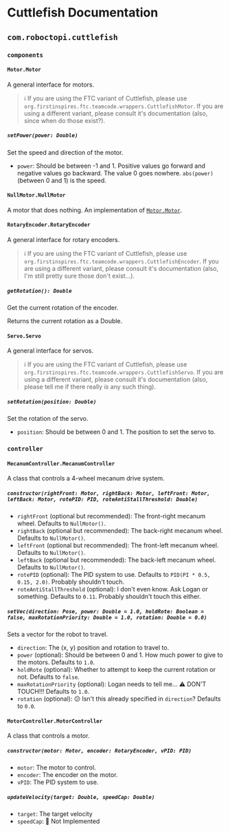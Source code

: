 # Cuttlefish Documentation

## `com.roboctopi.cuttlefish`

### `components`

#### `Motor.Motor`
A general interface for motors.
> :information_source: If you are using the FTC variant of Cuttlefish, please use
> `org.firstinspires.ftc.teamcode.wrappers.CuttlefishMotor`. If you are using a different variant,
> please consult it's documentation (also, since when do those exist?).

##### `setPower(power: Double)`
Set the speed and direction of the motor.
   * `power`: Should be between -1 and 1. Positive values go forward and negative values go
     backward. The value 0 goes nowhere. `abs(power)` (between 0 and 1) is the speed.

#### `NullMotor.NullMotor`
A motor that does nothing. An implementation of [`Motor.Motor`](#`Motor.Motor`).

#### `RotaryEncoder.RotaryEncoder`
A general interface for rotary encoders.
> :information_source: If you are using the FTC variant of Cuttlefish, please use
> `org.firstinspires.ftc.teamcode.wrappers.CuttlefishEncoder`. If you are using a different variant,
> please consult it's documentation (also, I'm still pretty sure those don't exist...).

##### `getRotation(): Double`
Get the current rotation of the encoder.

Returns the current rotation as a Double.

#### `Servo.Servo`
A general interface for servos.
> :information_source: If you are using the FTC variant of Cuttlefish, please use
> `org.firstinspires.ftc.teamcode.wrappers.CuttlefishServo`. If you are using a different variant,
> please consult it's documentation (also, please tell me if there really *is* any such thing).

##### `setRotation(position: Double)`
Set the rotation of the servo.
   * `position`: Should be between 0 and 1. The position to set the servo to.

### `controller`

#### `MecanumController.MecanumController`
A class that controls a 4-wheel mecanum drive system.

##### `constructor(rightFront: Motor, rightBack: Motor, leftFront: Motor, leftBack: Motor, rotePID: PID, roteAntiStallThreshold: Double)`
   * `rightFront` (optional but recommended): The front-right mecanum wheel. Defaults to
     `NullMotor()`.
   * `rightBack` (optional but recommended): The back-right mecanum wheel. Defaults to
     `NullMotor()`.
   * `leftFront` (optional but recommended): The front-left mecanum wheel. Defaults to
     `NullMotor()`.
   * `leftBack` (optional but recommended): The back-left mecanum wheel. Defaults to
     `NullMotor()`.
   * `rotePID` (optional): The PID system to use. Defaults to `PID(PI * 0.5, 0.15, 2.0)`.
     Probably shouldn't touch.
   * `roteAntiStallThreshold` (optional): I don't even know. Ask Logan or something. Defaults to
     `0.11`. Probably shouldn't touch this either.

##### `setVec(direction: Pose, power: Double = 1.0, holdRote: Boolean = false, maxRotationPriority: Double = 1.0, rotation: Double = 0.0)`
Sets a vector for the robot to travel.
   * `direction`: The (x, y) position and rotation to travel to.
   * `power` (optional): Should be between 0 and 1. How much power to give to the motors. Defaults
     to `1.0`.
   * `holdRote` (optional): Whether to attempt to keep the current rotation or not. Defaults to
     `false`.
   * `maxRotationPriority` (optional): Logan needs to tell me... :warning: DON'T TOUCH!!! Defaults
     to `1.0`.
   * `rotation` (optional): :confused: Isn't this already specified in `direction`? Defaults to
     `0.0`.

#### `MotorController.MotorController`
A class that controls a motor.

##### `constructor(motor: Motor, encoder: RotaryEncoder, vPID: PID)`
   * `motor`: The motor to control.
   * `encoder`: The encoder on the motor.
   * `vPID`: The PID system to use.

##### `updateVelocity(target: Double, speedCap: Double)`
   * `target`: The target velocity
   * `speedCap`: :construction: Not Implemented
